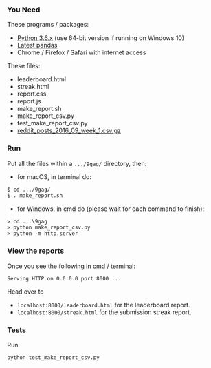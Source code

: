 ### You Need
These programs / packages:
* [Python 3.6.x](https://www.python.org/downloads/) (use 64-bit version if running on Windows 10)
* [Latest pandas](https://pandas.pydata.org/pandas-docs/stable/install.html)
* Chrome / Firefox / Safari with internet access

These files:
* leaderboard.html
* streak.html
* report.css
* report.js
* make_report.sh
* make_report_csv.py
* test_make_report_csv.py
* [reddit_posts_2016_09_week_1.csv.gz](https://storage.googleapis.com/data_interview/reddit_posts_2016_09_week1/reddit_posts_2016_09_week_1.csv.gz)

### Run
Put all the files within a ```.../9gag/``` directory, then:
* for macOS, in terminal do:
``` bash
$ cd .../9gag/
$ . make_report.sh
```
* for Windows, in cmd do (please wait for each command to finish):
```batch
> cd ...\9gag
> python make_report_csv.py
> python -m http.server
```

### View the reports

Once you see the following in cmd / terminal:
```
Serving HTTP on 0.0.0.0 port 8000 ...
```
Head over to
* ```localhost:8000/leaderboard.html``` for the leaderboard report.
* ```localhost:8000/streak.html``` for the submission streak report.

### Tests
Run
``` bash
python test_make_report_csv.py
```
